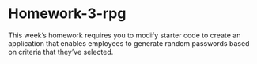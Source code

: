 # Homework-3-rpg
This week’s homework requires you to modify starter code to create an application that enables employees to generate random passwords based on criteria that they’ve selected.
